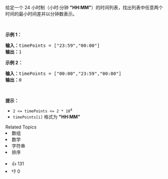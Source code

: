 <p>给定一个 24 小时制（小时:分钟 <strong>"HH:MM"</strong>）的时间列表，找出列表中任意两个时间的最小时间差并以分钟数表示。</p>

<p> </p>

<p><strong>示例 1：</strong></p>

<pre>
<strong>输入：</strong>timePoints = ["23:59","00:00"]
<strong>输出：</strong>1
</pre>

<p><strong>示例 2：</strong></p>

<pre>
<strong>输入：</strong>timePoints = ["00:00","23:59","00:00"]
<strong>输出：</strong>0
</pre>

<p> </p>

<p><strong>提示：</strong></p>

<ul>
	<li><code>2 <= timePoints <= 2 * 10<sup>4</sup></code></li>
	<li><code>timePoints[i]</code> 格式为 <strong>"HH:MM"</strong></li>
</ul>
<div><div>Related Topics</div><div><li>数组</li><li>数学</li><li>字符串</li><li>排序</li></div></div><br><div><li>👍 131</li><li>👎 0</li></div>